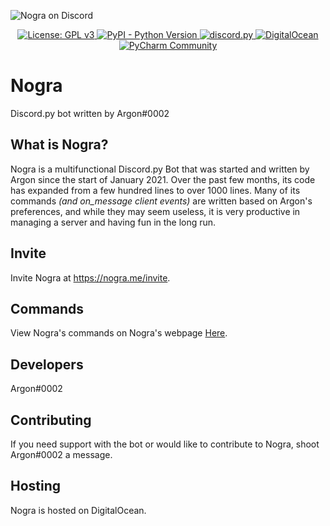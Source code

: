![Nogra on Discord](https://i.imgur.com/O2dihWE.png)

<p align="center">
  <a href="https://www.gnu.org/licenses/gpl-3.0">
    <img src="https://img.shields.io/badge/License-GPLv3-blue.svg" alt="License: GPL v3">
  </a>
  <a href="https://www.python.org/downloads/">
    <img alt="PyPI - Python Version" src="https://img.shields.io/pypi/pyversions/Red-Discordbot">
  </a>
  <a href="https://github.com/Rapptz/discord.py/">
     <img src="https://img.shields.io/badge/discord-py-blue.svg" alt="discord.py">
  </a>
  <a href="https://heroku.com">
    <img src="https://img.shields.io/badge/Hosted%20on-DigitalOcean-blue" alt="DigitalOcean">
  </a>
  <a href='https://www.jetbrains.com/pycharm/'>
      <img src='https://img.shields.io/badge/IDLE-PyCharm-18d68c' alt='PyCharm Community' />
  </a>
</p>

# Nogra

Discord.py bot written by Argon#0002

## What is Nogra?
Nogra is a multifunctional Discord.py Bot that was started and written by Argon since the start of January 2021. Over the past few months, its code has expanded from a few hundred lines to over 1000 lines. Many of its commands *(and on_message client events)* are written based on Argon's preferences, and while they may seem useless, it is very productive in managing a server and having fun in the long run.

## Invite
Invite Nogra at https://nogra.me/invite.

## Commands
View Nogra's commands on Nogra's webpage <a href="https://nogra.me/commands">Here</a>.

## Developers
Argon#0002

## Contributing
If you need support with the bot or would like to contribute to Nogra, shoot Argon#0002 a message.

## Hosting
Nogra is hosted on DigitalOcean.
